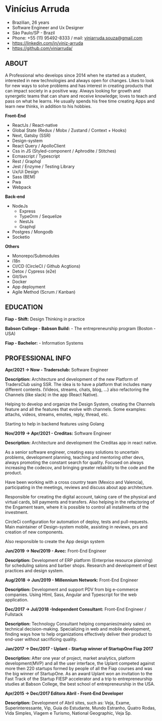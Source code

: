 # Vinícius Arruda

- Brazilian, 26 years
- Software Engineer and Ux Designer
- São Paulo/SP - Brazil
- Phone: +55 (11) 95492-8333 / mail: viniarruda.souza@gmail.com
- https://linkedin.com/in/viniz-arruda
- https://github.com/viniarruda/

## ABOUT

A Professional who develops since 2014 when he started as a student, interested in new technologies and always open for changes. Likes to look for new ways to solve problems and has interest in creating products that can impact society in a positive way.
Always looking for growth and synergetic teams that can share and receive knowledge; loves to teach and pass on what he learns. He usually spends his free time creating Apps and learn new thinks, in addition to his hobbies.

**Front-End**

- ReactJs / React-native
- Global State (Redux / Mobx / Zustand / Context + Hooks)
- Next, Gatsby (SSR)
- Design-system
- React Query / ApolloClient
- Css in JS (Styled-component / Aphrodite / Stitches)
- Ecmascript / Typescript
- Rest / Graphql
- Jest / Enzyme / Testing Library
- Ux/Ui Design
- Sass (BEM)
- Pwa
- Webpack

**Back-end**
- NodeJs 
  - Express
  - TypeOrm / Sequelize
  - NestJs
  - Graphql
- Postgres / Mongodb
- Socketio

**Others**
- Monorepo/Submodules
- i18n
- CI/CD (CircleCI / Github Acgtions)
- Detox / Cypress (e2e)
- Git/Svn
- Docker
- App deployment
- Agile Method (Scrum / Kanban)

## EDUCATION 

**Fiap - Shift:** Design Thinking in practice

**Babson College - Babson Build:** - The entrepreneurship program (Boston - USA)

**Fiap - Bachelor:** - Information Systems

## PROFESSIONAL INFO

**Apr/2021 -> Now - Tradersclub:** Software Engineer

**Description:** Architecture and development of the new Platform of TradersClub using SSR. The idea is to have a platform that includes many different contents. (Videos, streams, chats, blog, ...) also refactoring the Channels (like slack) in the app (React Native).

Helping to develop and organize the Design System, creating the Channels feature and all the features that evolve with channels.
Some examples: attachs, videos, streams, emotes, reply, thread, etc.

Starting to help in backend features using Golang

**Nov/2019 -> Apr/2021 - Creditas:** Software Engineer

**Description:** Architecture and development the Creditas app in react native.

As a senior software engineer, creating easy solutions to uncertain problems, development planning, teaching and mentoring other devs, always promoting the constant search for quality. Focused on always increasing the codecov, and bringing greater reliability to the code and the product.

Have been working with a cross country team (Mexico and Valencia), participating in the meetings, reviews and discuss about app architecture.

Responsible for creating the digital account, taking care of the physical and virtual cards, bill payments and transfers. Also helping in the refactoring of the Engament team, where it is possible to control all installments of the investment.

CircleCi configuration for automation of deploy, tests and pull-requests. Main maintainer of Design-system mobile, assisting in reviews, prs and creation of new components.

Also responsible to create the App design system 

**Jun/2019 -> Nov/2019 - Avec:** Front-End Engineer

**Description:** Development of ERP platform (Enterprise resource planning) for scheduling salons and barber shops. Research and development of best practices and design system.

**Aug/2018 -> Jun/2019 - Millennium Network:** Front-End Engineer

**Description:** Development and support PDV from big e-commerce companies. Using Html, Sass, Angular and Typescript for the web application.

**Dec/2017 -> Jul/2018 -Independent Consultant:** Front-End Engineer / Fullstack

**Description:** Technology Consultant helping companies(mainly sales) on technical decision-making. Specializing in web and mobile development, finding ways how to help organizations effectively deliver their product to end-user without sacrificing quality.

**Jan/2017 -> Dec/2017 - Uplant - Startup winner of StartupOne Fiap 2017**

**Description:** After one year of project, market analytics, platform development(MVP) and all the user interface, the Uplant competed against more then 220 startups formed by people of all the Fiap courses and was the big winner of StartupOne. As an award Uplant won an invitation to the Fast Track of the Startup FIESP accelerator and a trip to entrepreneurship studies at Babson College, the best school of entrepreneurship in the USA.

**Apr/2015 -> Dec/2017 Editora Abril - Front-End Developer**

**Description:** Development of Abril sites, such as: Veja, Exame, Superinteressante, Vip, Guia do Estudante, Mundo Estranho, Quatro Rodas, Vida Simples, Viagem e Turismo, National Geographic, Veja Sp. 
